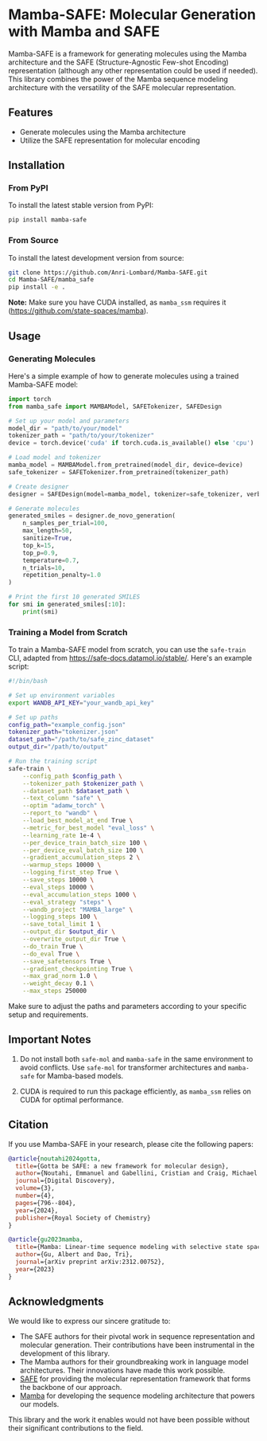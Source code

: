 # Mamba-SAFE: Molecular Generation with Mamba and SAFE

Mamba-SAFE is a framework for generating molecules using the Mamba architecture and the SAFE (Structure-Agnostic Few-shot Encoding) representation (although any other representation could be used if needed). This library combines the power of the Mamba sequence modeling architecture with the versatility of the SAFE molecular representation.

## Features

- Generate molecules using the Mamba architecture
- Utilize the SAFE representation for molecular encoding

## Installation

### From PyPI

To install the latest stable version from PyPI:

```bash
pip install mamba-safe
```

### From Source

To install the latest development version from source:

```bash
git clone https://github.com/Anri-Lombard/Mamba-SAFE.git
cd Mamba-SAFE/mamba_safe
pip install -e .
```

**Note:** Make sure you have CUDA installed, as `mamba_ssm` requires it (https://github.com/state-spaces/mamba).

## Usage

### Generating Molecules

Here's a simple example of how to generate molecules using a trained Mamba-SAFE model:

```python
import torch
from mamba_safe import MAMBAModel, SAFETokenizer, SAFEDesign

# Set up your model and parameters
model_dir = "path/to/your/model"
tokenizer_path = "path/to/your/tokenizer"
device = torch.device('cuda' if torch.cuda.is_available() else 'cpu')

# Load model and tokenizer
mamba_model = MAMBAModel.from_pretrained(model_dir, device=device)
safe_tokenizer = SAFETokenizer.from_pretrained(tokenizer_path)

# Create designer
designer = SAFEDesign(model=mamba_model, tokenizer=safe_tokenizer, verbose=True)

# Generate molecules
generated_smiles = designer.de_novo_generation(
    n_samples_per_trial=100,
    max_length=50,
    sanitize=True,
    top_k=15,
    top_p=0.9,
    temperature=0.7,
    n_trials=10,
    repetition_penalty=1.0
)

# Print the first 10 generated SMILES
for smi in generated_smiles[:10]:
    print(smi)
```

### Training a Model from Scratch

To train a Mamba-SAFE model from scratch, you can use the `safe-train` CLI, adapted from https://safe-docs.datamol.io/stable/. Here's an example script:

```bash
#!/bin/bash

# Set up environment variables
export WANDB_API_KEY="your_wandb_api_key"

# Set up paths
config_path="example_config.json"
tokenizer_path="tokenizer.json"
dataset_path="/path/to/safe_zinc_dataset"
output_dir="/path/to/output"

# Run the training script
safe-train \
    --config_path $config_path \
    --tokenizer_path $tokenizer_path \
    --dataset_path $dataset_path \
    --text_column "safe" \
    --optim "adamw_torch" \
    --report_to "wandb" \
    --load_best_model_at_end True \
    --metric_for_best_model "eval_loss" \
    --learning_rate 1e-4 \
    --per_device_train_batch_size 100 \
    --per_device_eval_batch_size 100 \
    --gradient_accumulation_steps 2 \
    --warmup_steps 10000 \
    --logging_first_step True \
    --save_steps 10000 \
    --eval_steps 10000 \
    --eval_accumulation_steps 1000 \
    --eval_strategy "steps" \
    --wandb_project "MAMBA_large" \
    --logging_steps 100 \
    --save_total_limit 1 \
    --output_dir $output_dir \
    --overwrite_output_dir True \
    --do_train True \
    --do_eval True \
    --save_safetensors True \
    --gradient_checkpointing True \
    --max_grad_norm 1.0 \
    --weight_decay 0.1 \
    --max_steps 250000
```

Make sure to adjust the paths and parameters according to your specific setup and requirements.

## Important Notes

1. Do not install both `safe-mol` and `mamba-safe` in the same environment to avoid conflicts. Use `safe-mol` for transformer architectures and `mamba-safe` for Mamba-based models.

2. CUDA is required to run this package efficiently, as `mamba_ssm` relies on CUDA for optimal performance.

## Citation

If you use Mamba-SAFE in your research, please cite the following papers:

```bibtex
@article{noutahi2024gotta,
  title={Gotta be SAFE: a new framework for molecular design},
  author={Noutahi, Emmanuel and Gabellini, Cristian and Craig, Michael and Lim, Jonathan SC and Tossou, Prudencio},
  journal={Digital Discovery},
  volume={3},
  number={4},
  pages={796--804},
  year={2024},
  publisher={Royal Society of Chemistry}
}

@article{gu2023mamba,
  title={Mamba: Linear-time sequence modeling with selective state spaces},
  author={Gu, Albert and Dao, Tri},
  journal={arXiv preprint arXiv:2312.00752},
  year={2023}
}
```

## Acknowledgments

We would like to express our sincere gratitude to:

- The SAFE authors for their pivotal work in sequence representation and molecular generation. Their contributions have been instrumental in the development of this library.
- The Mamba authors for their groundbreaking work in language model architectures. Their innovations have made this work possible.
- [SAFE](https://github.com/datamol-io/safe) for providing the molecular representation framework that forms the backbone of our approach.
- [Mamba](https://github.com/state-spaces/mamba) for developing the sequence modeling architecture that powers our models.

This library and the work it enables would not have been possible without their significant contributions to the field.
